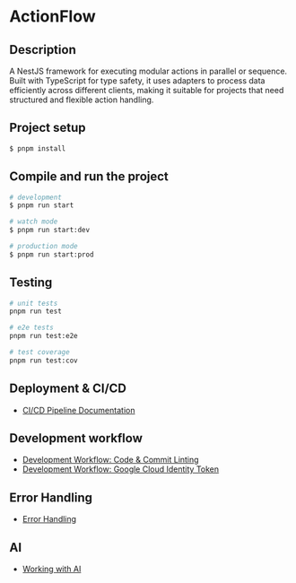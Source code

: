# ActionFlow

## Description

A NestJS framework for executing modular actions in parallel or sequence. Built with TypeScript for type safety, it uses adapters to process data efficiently across different clients, making it suitable for projects that need structured and flexible action handling.

## Project setup

```bash
$ pnpm install
```

## Compile and run the project

```bash
# development
$ pnpm run start

# watch mode
$ pnpm run start:dev

# production mode
$ pnpm run start:prod
```

## Testing

```bash
# unit tests
pnpm run test

# e2e tests
pnpm run test:e2e

# test coverage
pnpm run test:cov
```

## Deployment & CI/CD

-   [CI/CD Pipeline Documentation](documentation/README.cicd-pipeline.md)

## Development workflow

-   [Development Workflow: Code & Commit Linting](documentation/README.development-workflow.md)
-   [Development Workflow: Google Cloud Identity Token](documentation/README.development-workflow-gcloud-identity-token.md)

## Error Handling

-   [Error Handling](documentation/README.error-handling.md)

## AI

-   [Working with AI](documentation/README.ai.md)
